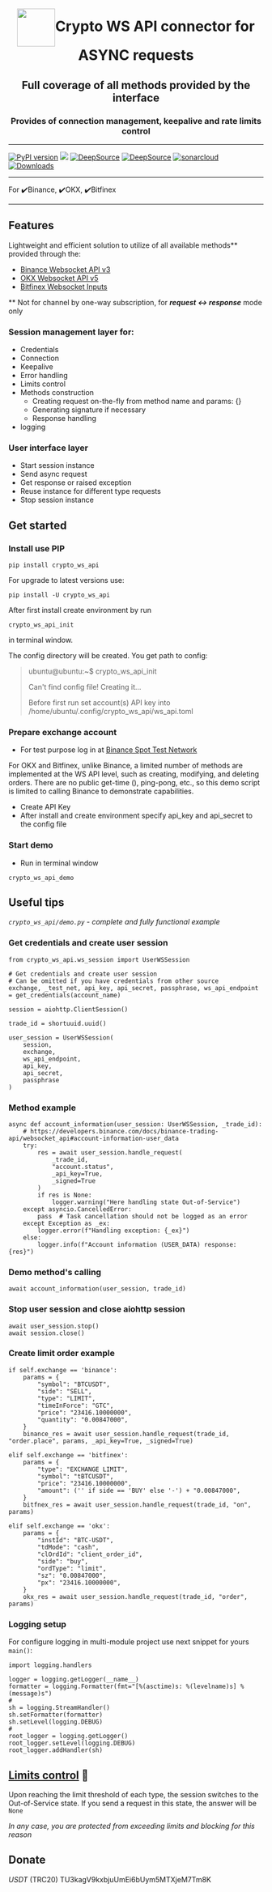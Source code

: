 <h1 align="center"><img align="center" src="https://user-images.githubusercontent.com/77513676/250364389-cbedc171-a930-4467-a0cd-21627a6a41ed.svg" width="75">Crypto WS API connector for ASYNC requests</h1>

<h2 align="center">Full coverage of all methods provided by the interface</h2>

<h3 align="center">Provides of connection management, keepalive and rate limits control</h3>

***
<a href="https://pypi.org/project/crypto-ws-api/"><img src="https://img.shields.io/pypi/v/crypto-ws-api" alt="PyPI version"></a>
<a href="https://codeclimate.com/github/DogsTailFarmer/crypto-ws-api/maintainability"><img src="https://api.codeclimate.com/v1/badges/2d2a654ba393eb88d911/maintainability" /></a>
<a href="https://app.deepsource.com/gh/DogsTailFarmer/crypto-ws-api/?ref=repository-badge}" target="_blank"><img alt="DeepSource" title="DeepSource" src="https://app.deepsource.com/gh/DogsTailFarmer/crypto-ws-api.svg/?label=resolved+issues&token=TXghPzbi0YWhkCLU8Q1tmDyQ"/></a>
<a href="https://app.deepsource.com/gh/DogsTailFarmer/crypto-ws-api/?ref=repository-badge}" target="_blank"><img alt="DeepSource" title="DeepSource" src="https://app.deepsource.com/gh/DogsTailFarmer/crypto-ws-api.svg/?label=active+issues&token=TXghPzbi0YWhkCLU8Q1tmDyQ"/></a>
<a href="https://sonarcloud.io/summary/new_code?id=DogsTailFarmer_crypto-ws-api" target="_blank"><img alt="sonarcloud" title="sonarcloud" src="https://sonarcloud.io/api/project_badges/measure?project=DogsTailFarmer_crypto-ws-api&metric=alert_status"/></a>
<a href="https://pepy.tech/project/crypto-ws-api" target="_blank"><img alt="Downloads" title="Downloads" src="https://static.pepy.tech/badge/crypto-ws-api"/></a>
***
For :heavy_check_mark:Binance, :heavy_check_mark:OKX, :heavy_check_mark:Bitfinex
***

## Features
Lightweight and efficient solution to utilize of all available methods** provided through the:
* [Binance Websocket API v3](https://binance-docs.github.io/apidocs/websocket_api/en)
* [OKX Websocket API v5](https://www.okx.com/docs-v5/en/#overview-websocket)
* [Bitfinex Websocket Inputs](https://docs.bitfinex.com/reference/ws-auth-input)

** Not for channel by one-way subscription, for **_request <-> response_** mode only

### Session management layer for:
- Credentials
- Connection
- Keepalive
- Error handling
- Limits control
- Methods construction
  + Creating request on-the-fly from method name and params: {}
  + Generating signature if necessary
  + Response handling
- logging

### User interface layer
- Start session instance
- Send async request
- Get response or raised exception
- Reuse instance for different type requests
- Stop session instance

## Get started
### Install use PIP

```console
pip install crypto_ws_api
```
For upgrade to latest versions use:
```console
pip install -U crypto_ws_api
```

After first install create environment by run 
```console
crypto_ws_api_init
```
in terminal window.

The config directory will be created. You get path to config:

>ubuntu@ubuntu:~$ crypto_ws_api_init
> 
>Can't find config file! Creating it...
> 
>Before first run set account(s) API key into /home/ubuntu/.config/crypto_ws_api/ws_api.toml

### Prepare exchange account
* For test purpose log in at [Binance Spot Test Network](https://testnet.binance.vision/)

For OKX and Bitfinex, unlike Binance, a limited number of methods are implemented at the WS API level,
such as creating, modifying, and deleting orders.
There are no public get-time (), ping-pong, etc., so this demo script is limited to calling Binance
to demonstrate capabilities.

* Create API Key
* After install and create environment specify api_key and api_secret to the config file

### Start demo
* Run in terminal window
```
crypto_ws_api_demo
``` 

## Useful tips

_*`crypto_ws_api/demo.py` - complete and fully functional example*_

### Get credentials and create user session

```bazaar
from crypto_ws_api.ws_session import UserWSSession

# Get credentials and create user session
# Can be omitted if you have credentials from other source
exchange, _test_net, api_key, api_secret, passphrase, ws_api_endpoint = get_credentials(account_name)

session = aiohttp.ClientSession()

trade_id = shortuuid.uuid()

user_session = UserWSSession(
    session,
    exchange,
    ws_api_endpoint,
    api_key,
    api_secret,
    passphrase
)
```

### Method example
```bazaar
async def account_information(user_session: UserWSSession, _trade_id):
    # https://developers.binance.com/docs/binance-trading-api/websocket_api#account-information-user_data
    try:
        res = await user_session.handle_request(
            _trade_id,
            "account.status",
            _api_key=True,
            _signed=True
        )
        if res is None:
            logger.warning("Here handling state Out-of-Service")
    except asyncio.CancelledError:
        pass  # Task cancellation should not be logged as an error
    except Exception as _ex:
        logger.error(f"Handling exception: {_ex}")
    else:
        logger.info(f"Account information (USER_DATA) response: {res}")
```

### Demo method's calling
```bazaar
await account_information(user_session, trade_id)
```

### Stop user session and close aiohttp session
```bazaar
await user_session.stop()
await session.close()
```

### Create limit order example
```bazaar
if self.exchange == 'binance':
    params = {
        "symbol": "BTCUSDT",
        "side": "SELL",
        "type": "LIMIT",
        "timeInForce": "GTC",
        "price": "23416.10000000",
        "quantity": "0.00847000",
    }
    binance_res = await user_session.handle_request(trade_id, "order.place", params, _api_key=True, _signed=True)

elif self.exchange == 'bitfinex':
    params = {
        "type": "EXCHANGE LIMIT",
        "symbol": "tBTCUSDT",
        "price": "23416.10000000",
        "amount": ('' if side == 'BUY' else '-') + "0.00847000",
    }
    bitfnex_res = await user_session.handle_request(trade_id, "on", params)

elif self.exchange == 'okx':
    params = {
        "instId": "BTC-USDT",
        "tdMode": "cash",
        "clOrdId": "client_order_id",
        "side": "buy",
        "ordType": "limit",
        "sz": "0.00847000",
        "px": "23416.10000000",
    }
    okx_res = await user_session.handle_request(trade_id, "order", params)
```

### Logging setup
For configure logging in multi-module project use next snippet for yours `main()`:
```bazaar
import logging.handlers

logger = logging.getLogger(__name__)
formatter = logging.Formatter(fmt="[%(asctime)s: %(levelname)s] %(message)s")
#
sh = logging.StreamHandler()
sh.setFormatter(formatter)
sh.setLevel(logging.DEBUG)
#
root_logger = logging.getLogger()
root_logger.setLevel(logging.DEBUG)
root_logger.addHandler(sh)
```

## [Limits control](https://developers.binance.com/docs/binance-trading-api/websocket_api#general-information-on-rate-limits) :link:
Upon reaching the limit threshold of each type, the session switches to the Out-of-Service state.
If you send a request in this state, the answer will be `None`

*In any case, you are protected from exceeding limits and blocking for this reason*

## Donate
*USDT* (TRC20) TU3kagV9kxbjuUmEi6bUym5MTXjeM7Tm8K
